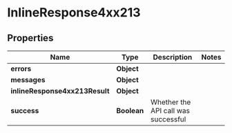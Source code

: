 # InlineResponse4xx213

## Properties
Name | Type | Description | Notes
------------ | ------------- | ------------- | -------------
**errors** | **Object** |  | 
**messages** | **Object** |  | 
**inlineResponse4xx213Result** | **Object** |  | 
**success** | **Boolean** | Whether the API call was successful | 
